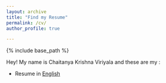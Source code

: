 ```yaml
---
layout: archive
title: "Find my Resume"
permalink: /cv/
author_profile: true

---
```


{% include base_path %}


Hey! My name is Chaitanya Krishna Viriyala and these are my :

- Resume in <a href="https://drive.google.com/file/d/1akfYe0RKO3PeeliPQZFN-Y2ht6BuLDSU/view?usp=sharing" target="_blank">English</a>     
